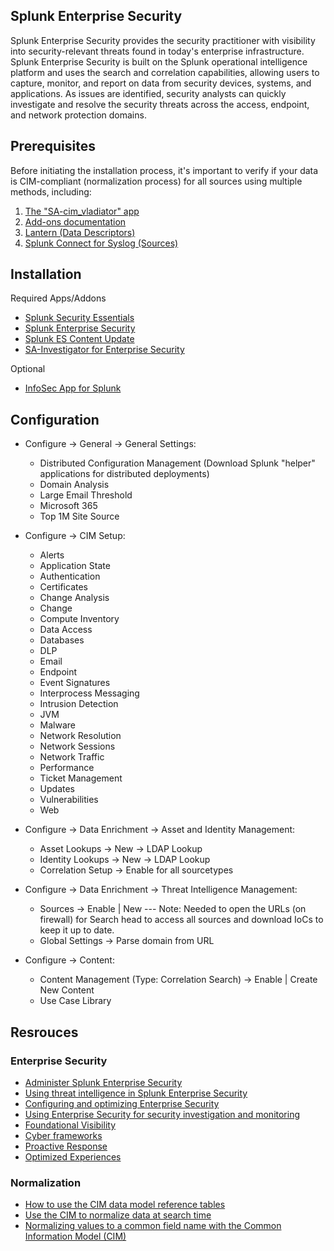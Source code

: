 Splunk Enterprise Security
--------------------------
Splunk Enterprise Security provides the security practitioner with visibility into security-relevant threats found in today's enterprise infrastructure. Splunk Enterprise Security is built on the Splunk operational intelligence platform and uses the search and correlation capabilities, allowing users to capture, monitor, and report on data from security devices, systems, and applications. As issues are identified, security analysts can quickly investigate and resolve the security threats across the access, endpoint, and network protection domains. 

Prerequisites
-------------
Before initiating the installation process, it's important to verify if your data is CIM-compliant (normalization process) for all sources using multiple methods, including:
1. [The "SA-cim_vladiator" app](https://splunkbase.splunk.com/app/2968)
2. [Add-ons documentation](https://docs.splunk.com/Documentation/AddOns)
3. [Lantern (Data Descriptors)](https://lantern.splunk.com/Data_Descriptors)
4. [Splunk Connect for Syslog (Sources)](https://splunk.github.io/splunk-connect-for-syslog/releases/sources/)

Installation
------------
Required Apps/Addons
- [Splunk Security Essentials](https://splunkbase.splunk.com/app/3435)
- [Splunk Enterprise Security](https://splunkbase.splunk.com/app/263)
- [Splunk ES Content Update](https://splunkbase.splunk.com/app/3449)
- [SA-Investigator for Enterprise Security](https://splunkbase.splunk.com/app/3749)

Optional
- [InfoSec App for Splunk](https://splunkbase.splunk.com/app/4240)

Configuration
----------------------------
- Configure → General → General Settings:
  - Distributed Configuration Management (Download Splunk "helper" applications for distributed deployments)
  - Domain Analysis
  - Large Email Threshold
  - Microsoft 365
  - Top 1M Site Source

- Configure → CIM Setup:
  - Alerts
  - Application State
  - Authentication
  - Certificates
  - Change Analysis
  - Change
  - Compute Inventory
  - Data Access
  - Databases
  - DLP
  - Email
  - Endpoint
  - Event Signatures
  - Interprocess Messaging
  - Intrusion Detection
  - JVM
  - Malware
  - Network Resolution
  - Network Sessions
  - Network Traffic
  - Performance
  - Ticket Management
  - Updates
  - Vulnerabilities
  - Web

- Configure → Data Enrichment → Asset and Identity Management:
  - Asset Lookups → New → LDAP Lookup
  - Identity Lookups → New → LDAP Lookup
  - Correlation Setup → Enable for all sourcetypes

- Configure → Data Enrichment → Threat Intelligence Management:
  - Sources → Enable | New --- Note: Needed to open the URLs (on firewall) for Search head to access all sources and download IoCs to keep it up to date.
  - Global Settings → Parse domain from URL

- Configure → Content: 
  - Content Management (Type: Correlation Search) → Enable | Create New Content
  - Use Case Library

Resrouces
---------
### Enterprise Security
- [Administer Splunk Enterprise Security](https://docs.splunk.com/Documentation/ES/latest/Admin/Introduction)
- [Using threat intelligence in Splunk Enterprise Security](https://lantern.splunk.com/Security/UCE/Prioritized_Actions/Threat_intelligence/Using_threat_intelligence_in_Splunk_Enterprise_Security)
- [Configuring and optimizing Enterprise Security](https://lantern.splunk.com/Security/Getting_Started/Configuring_and_optimizing_Enterprise_Security)
- [Using Enterprise Security for security investigation and monitoring](https://lantern.splunk.com/Security/Getting_Started/Using_Enterprise_Security_for_security_investigation_and_monitoring)
- [Foundational Visibility](https://lantern.splunk.com/Security/UCE/Foundational_Visibility)
- [Cyber frameworks](https://lantern.splunk.com/Security/UCE/Prioritized_Actions/Cyber_frameworks)
- [Proactive Response](https://lantern.splunk.com/Security/UCE/Proactive_Response)
- [Optimized Experiences](https://lantern.splunk.com/Security/UCE/Optimized_Experiences)

### Normalization
- [How to use the CIM data model reference tables](https://docs.splunk.com/Documentation/CIM/latest/User/Howtousethesereferencetables)
- [Use the CIM to normalize data at search time](https://docs.splunk.com/Documentation/CIM/latest/User/UsetheCIMtonormalizedataatsearchtime)
- [Normalizing values to a common field name with the Common Information Model (CIM)](https://lantern.splunk.com/Splunk_Platform/Product_Tips/Data_Management/Normalizing_values_to_a_common_field_name_with_the_Common_Information_Model_(CIM))
